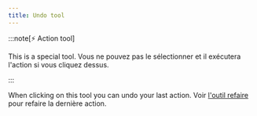 ```yaml
---
title: Undo tool
---
```


:::note[⚡ Action tool]

This is a special tool.
Vous ne pouvez pas le sélectionner et il exécutera l'action si vous cliquez dessus.

:::

When clicking on this tool you can undo your last action.
Voir [l'outil refaire](../redo) pour refaire la dernière action.
